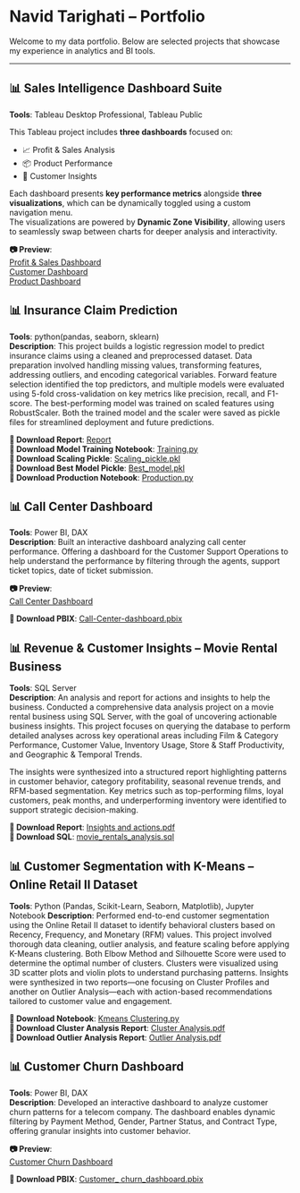 # Navid Tarighati – Portfolio

Welcome to my data portfolio. Below are selected projects that showcase my experience in analytics and BI tools.

---

## 📊 Sales Intelligence Dashboard Suite
**Tools**: Tableau Desktop Professional, Tableau Public  

This Tableau project includes **three dashboards** focused on:
- 📈 Profit & Sales Analysis  
- 📦 Product Performance  
- 👥 Customer Insights

Each dashboard presents **key performance metrics** alongside **three visualizations**, which can be dynamically toggled using a custom navigation menu.  
The visualizations are powered by **Dynamic Zone Visibility**, allowing users to seamlessly swap between charts for deeper analysis and interactivity.

**📷 Preview**:  
[Profit & Sales Dashboard](https://public.tableau.com/shared/62HH5D5BR?:display_count=n&:origin=viz_share_link) <br>
[Customer Dashboard](https://public.tableau.com/views/Customer-Dashboard_17447706185050/CustomerOverView?:language=en-US&publish=yes&:sid=&:redirect=auth&:display_count=n&:origin=viz_share_link) <br>
[Product Dashboard](https://public.tableau.com/views/Product-Dashboard/ProductDash?:language=en-US&publish=yes&:sid=&:redirect=auth&:display_count=n&:origin=viz_share_link)

## 📊 Insurance Claim Prediction

**Tools**: python(pandas, seaborn, sklearn)  
**Description**: This project builds a logistic regression model to predict insurance claims using a cleaned and preprocessed dataset. Data preparation involved handling missing values, transforming features, addressing outliers, and encoding categorical variables. Forward feature selection identified the top predictors, and multiple models were evaluated using 5-fold cross-validation on key metrics like precision, recall, and F1-score. The best-performing model was trained on scaled features using RobustScaler. Both the trained model and the scaler were saved as pickle files for streamlined deployment and future predictions.

**🔗 Download Report**:  [Report](./reports/Report.pdf) <br>
**🔗 Download Model Training Notebook**: [Training.py](.notebooks/Training.py) <br>
**🔗 Download Scaling Pickle**: [Scaling_pickle.pkl](./notebooks/best_model_scaler.pkl) <br>
**🔗 Download Best Model Pickle**: [Best_model.pkl](./notebooks/best_model_logistic_regression.pkl) <br>
**🔗 Download Production Notebook**: [Production.py](./notebooks/Production.py)

## 📊 Call Center Dashboard

**Tools**:  Power BI, DAX  
**Description**: Built an interactive dashboard analyzing call center performance. 
Offering a dashboard for the Customer Support Operations to help understand the performance by filtering through the agents, support ticket topics, date of ticket submission.

**📷 Preview**:  
[Call Center Dashboard](./screenshots/Call_Center.png)

**🔗 Download PBIX**: [Call-Center-dashboard.pbix](./pbix/Call_Center_Dashboard.pbix)

## 📊 Revenue & Customer Insights – Movie Rental Business

**Tools**: SQL Server  <br>
**Description**: An analysis and report for actions and insights to help the business. 
Conducted a comprehensive data analysis project on a movie rental business using SQL Server, with the goal of uncovering actionable business insights.
This project focuses on querying the database to perform detailed analyses across key operational areas including Film & Category Performance, Customer Value, Inventory Usage, Store & Staff Productivity, and Geographic & Temporal Trends.

The insights were synthesized into a structured report highlighting patterns in customer behavior, category profitability, seasonal revenue trends, and RFM-based segmentation. Key metrics such as top-performing films, loyal customers, peak months, and underperforming inventory were identified to support strategic decision-making.

**🔗 Download Report**:  [Insights and actions.pdf](./reports/Insights%20and%20actions.pdf) <br>
**🔗 Download SQL**: [movie_rentals_analysis.sql](./SQL/movie_rentals_analysis.sql)

## 📊 Customer Segmentation with K-Means – Online Retail II Dataset

**Tools**: Python (Pandas, Scikit-Learn, Seaborn, Matplotlib), Jupyter Notebook 
**Description**: Performed end-to-end customer segmentation using the Online Retail II dataset to identify behavioral clusters based on Recency, Frequency, and Monetary (RFM) values.
This project involved thorough data cleaning, outlier analysis, and feature scaling before applying K-Means clustering.
Both Elbow Method and Silhouette Score were used to determine the optimal number of clusters.
Clusters were visualized using 3D scatter plots and violin plots to understand purchasing patterns.
Insights were synthesized in two reports—one focusing on Cluster Profiles and another on Outlier Analysis—each with action-based recommendations tailored to customer value and engagement.

**🔗 Download Notebook**: [Kmeans Clustering.py](./notebooks/Kmeans_Clustering.py) <br>
**🔗 Download Cluster Analysis Report**: [Cluster Analysis.pdf](./reports/Cluster_analysis.pdf) <br>
**🔗 Download Outlier Analysis Report**: [Outlier Analysis.pdf](./reports/Outlier_Analysis.pdf)

## 📊 Customer Churn Dashboard
**Tools**:  Power BI, DAX  
**Description**: Developed an interactive dashboard to analyze customer churn patterns for a telecom company. The dashboard enables dynamic filtering by Payment Method, Gender, Partner Status, and Contract Type, offering granular insights into customer behavior.

**📷 Preview**:  
[Customer Churn Dashboard](./screenshots/churn_dashboard.png)

**🔗 Download PBIX**: [Customer_ churn_dashboard.pbix](./pbix/Churn_Dashboard.pbix)
